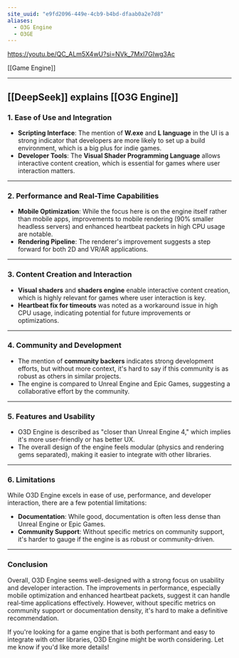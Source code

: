 ```yaml
---
site_uuid: "e9fd2096-449e-4cb9-b4bd-dfaab0a2e7d8"
aliases:
  - O3G Engine
  - O3GE
---
```


https://youtu.be/QC_ALm5X4wU?si=NVk_7Mxl7GIwg3Ac

[[Game Engine]]

---
## [[DeepSeek]] explains [[O3G Engine]] 
### **1. Ease of Use and Integration**
- **Scripting Interface**: The mention of **W.exe** and **L language** in the UI is a strong indicator that developers are more likely to set up a build environment, which is a big plus for indie games.
- **Developer Tools**: The **Visual Shader Programming Language** allows interactive content creation, which is essential for games where user interaction matters.

---

### **2. Performance and Real-Time Capabilities**
- **Mobile Optimization**: While the focus here is on the engine itself rather than mobile apps, improvements to mobile rendering (90% smaller headless servers) and enhanced heartbeat packets in high CPU usage are notable.
- **Rendering Pipeline**: The renderer's improvement suggests a step forward for both 2D and VR/AR applications.

---

### **3. Content Creation and Interaction**
- **Visual shaders** and **shaders engine** enable interactive content creation, which is highly relevant for games where user interaction is key.
- **Heartbeat fix for timeouts** was noted as a workaround issue in high CPU usage, indicating potential for future improvements or optimizations.

---

### **4. Community and Development**
- The mention of **community backers** indicates strong development efforts, but without more context, it's hard to say if this community is as robust as others in similar projects.
- The engine is compared to Unreal Engine and Epic Games, suggesting a collaborative effort by the community.

---

### **5. Features and Usability**
- O3D Engine is described as "closer than Unreal Engine 4," which implies it's more user-friendly or has better UX.
- The overall design of the engine feels modular (physics and rendering gems separated), making it easier to integrate with other libraries.

---

### **6. Limitations**
While O3D Engine excels in ease of use, performance, and developer interaction, there are a few potential limitations:
- **Documentation**: While good, documentation is often less dense than Unreal Engine or Epic Games.
- **Community Support**: Without specific metrics on community support, it's harder to gauge if the engine is as robust or community-driven.

---

### **Conclusion**
Overall, O3D Engine seems well-designed with a strong focus on usability and developer interaction. The improvements in performance, especially mobile optimization and enhanced heartbeat packets, suggest it can handle real-time applications effectively. However, without specific metrics on community support or documentation density, it's hard to make a definitive recommendation.

If you're looking for a game engine that is both performant and easy to integrate with other libraries, O3D Engine might be worth considering. Let me know if you'd like more details!